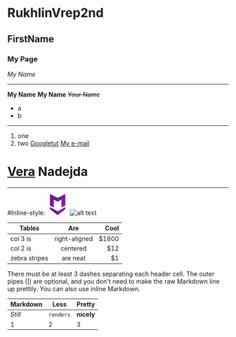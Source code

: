 # RukhlinVrep2nd
## FirstName
### My Page
_My Name_
***
**My Name**
__My Name__
~~Your Name~~
* a
* b
___ 
1. one
2. two
[Googletut](https://www.google.com)
[My e-mail](mailto:varukhlin@edu.hse.ru)
# [Vera](https://www.google.ru/) Nadejda
---
#Inline-style: 
![alt text](https://github.com/adam-p/markdown-here/raw/master/src/common/images/icon48.png "Logo Title Text 1")
![alt text](https://www.hse.ru/data/2012/01/19/1263884289/logo_%D1%81_hse_cmyk_e.png "Logo HSE")

| Tables        | Are           | Cool  |
| ------------- |:-------------:| -----:|
| col 3 is      | right-aligned | $1600 |
| col 2 is      | centered      |   $12 |
| zebra stripes | are neat      |    $1 |

There must be at least 3 dashes separating each header cell.
The outer pipes (|) are optional, and you don't need to make the 
raw Markdown line up prettily. You can also use inline Markdown.

Markdown | Less | Pretty
--- | --- | ---
*Still* | `renders` | **nicely**
1 | 2 | 3
